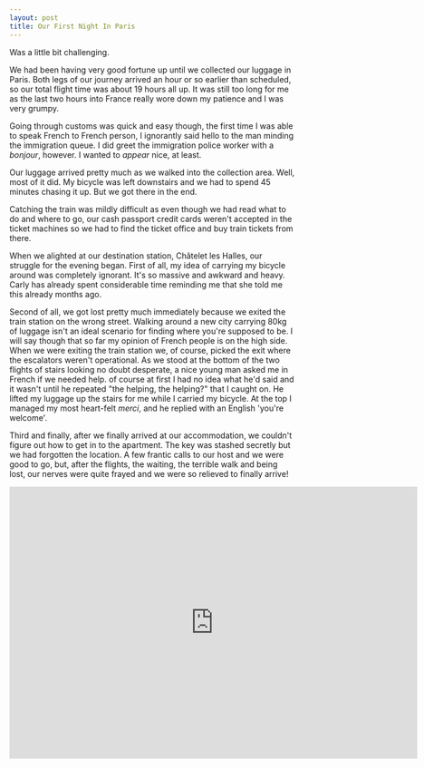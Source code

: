 ```yaml
---
layout: post
title: Our First Night In Paris
---
```


<p class="intro"><span class="dropcap">W</span>as a little bit challenging.</p>

<p>We had been having very good fortune up until we collected our luggage in Paris. Both legs of our journey arrived an hour or so earlier than scheduled, so our total flight time was about 19 hours all up. It was still too long for me as the last two hours into France really wore down my patience and I was very grumpy.</p>

<p>Going through customs was quick and easy though, the first time I was able to speak French to  French person, I ignorantly said hello to the man minding the immigration queue. I did greet the immigration police worker with a <em>bonjour</em>, however. I wanted to <em>appear</em> nice, at least.</p>

<p>Our luggage arrived pretty much as we walked into the collection area. Well, most of it did. My bicycle was left downstairs and we had to spend 45 minutes chasing it up. But we got there in the end.</p>

<p>Catching the train was mildly difficult as even though we had read what to do and where to go, our cash passport credit cards weren't accepted in the ticket machines so we had to find the ticket office and buy train tickets from there.</p>

<p>When we alighted at our destination station, Châtelet les Halles, our struggle for the evening began. First of all, my idea of carrying my bicycle around was completely ignorant.  It's so massive and awkward and heavy. Carly has already spent considerable time reminding me that she told me this already months ago.</p>

<p>Second of all, we got lost pretty much immediately because we exited the train station on the wrong street. Walking around a new city carrying 80kg of luggage isn't an ideal scenario for finding where you're supposed to be. I will say though that so far my opinion of French people is on the high side. When we were exiting the train station we, of course, picked the exit where the escalators weren't operational. As we stood at the bottom of the two flights of stairs looking no doubt desperate, a nice young man asked me in French if we needed help. of course at first I had no idea what he'd said and it wasn't until he repeated "the helping, the helping?" that I caught on. He lifted my luggage up the stairs for me while I carried my bicycle. At the top I managed my most heart-felt <em>merci</em>, and he replied with an English 'you're welcome'.</p>

<p>Third and finally, after we finally arrived at our accommodation, we couldn't figure out how to get in to the apartment. The key was stashed secretly but we had forgotten the location. A few frantic calls to our host and we were good to go, but, after the flights, the waiting, the terrible walk and being lost, our nerves were quite frayed and we were so relieved to finally arrive!</p>

<p><iframe width="720" height="480" src="https://www.youtube.com/embed/yNo-PpY5qlc" frameborder="0" allowfullscreen></iframe></p>
